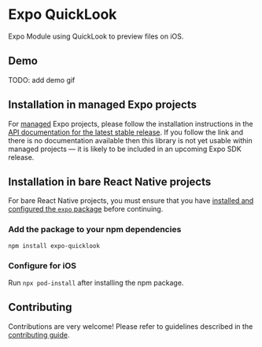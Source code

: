 # Expo QuickLook

Expo Module using QuickLook to preview files on iOS.

## Demo

TODO: add demo gif

## Installation in managed Expo projects

For [managed](https://docs.expo.dev/archive/managed-vs-bare/) Expo projects, please follow the installation instructions in the [API documentation for the latest stable release](#api-documentation). If you follow the link and there is no documentation available then this library is not yet usable within managed projects &mdash; it is likely to be included in an upcoming Expo SDK release.

## Installation in bare React Native projects

For bare React Native projects, you must ensure that you have [installed and configured the `expo` package](https://docs.expo.dev/bare/installing-expo-modules/) before continuing.

### Add the package to your npm dependencies

```
npm install expo-quicklook
```

### Configure for iOS

Run `npx pod-install` after installing the npm package.

## Contributing

Contributions are very welcome! Please refer to guidelines described in the [contributing guide]( https://github.com/expo/expo#contributing).
